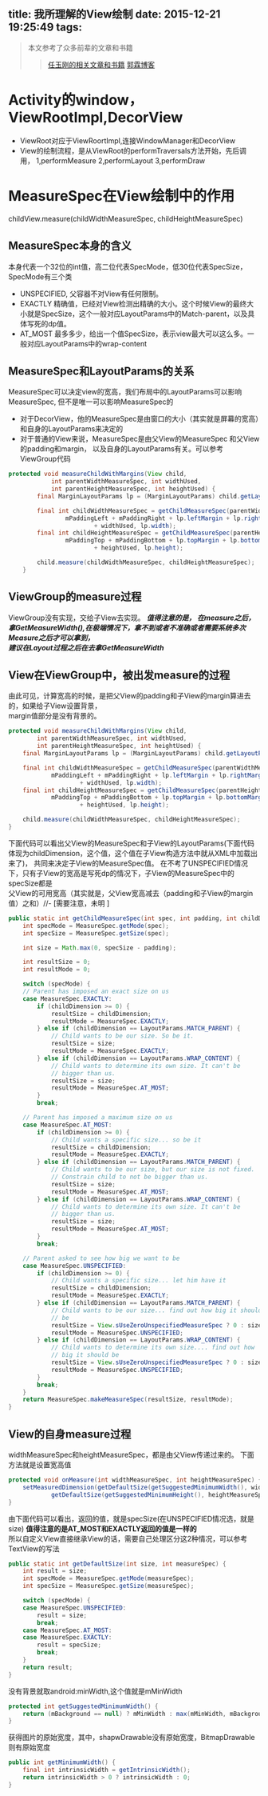 title: 我所理解的View绘制
date: 2015-12-21 19:25:49
tags:
---
<!-- 本文是对View绘制的理解的笔记文章，以及一些三方View的源码分析 -->
<!--more test  -->

>本文参考了众多前辈的文章和书籍
>>[任玉刚的相关文章和书籍](http://blog.csdn.net/singwhatiwanna)
>>[郭霖博客](http://blog.csdn.net/guolin_blog)

# Activity的window，ViewRootImpl,DecorView
* ViewRoot对应于ViewRoortImpl,连接WindowManager和DecorView
* View的绘制流程，是从ViewRoot的performTraversals方法开始，先后调用，
  1,performMeasure
  2,performLayout
  3,performDraw


# MeasureSpec在View绘制中的作用
childView.measure(childWidthMeasureSpec, childHeightMeasureSpec)
## MeasureSpec本身的含义
本身代表一个32位的int值，高二位代表SpecMode，低30位代表SpecSize，SpecMode有三个类
* UNSPECIFIED, 父容器不对View有任何限制。
* EXACTLY 精确值，已经对View检测出精确的大小。这个时候View的最终大小就是SpecSize，这个一般对应LayoutParams中的Match-parent，以及具体写死的dp值。
* AT_MOST 最多多少，给出一个值SpecSize，表示view最大可以这么多。一般对应LayoutParams中的wrap-content

## MeasureSpec和LayoutParams的关系
MeasureSpec可以决定view的宽高，我们布局中的LayoutParams可以影响MeasureSpec, 但不是唯一可以影响MeasureSpec的
* 对于DecorView，他的MeasureSpec是由窗口的大小（其实就是屏幕的宽高）和自身的LayoutParams来决定的
* 对于普通的View来说，MeasureSpec是由父View的MeasureSpec 和父View的padding和margin， 以及自身的LayoutParams有关。可以参考ViewGroup代码

```java
protected void measureChildWithMargins(View child,
            int parentWidthMeasureSpec, int widthUsed,
            int parentHeightMeasureSpec, int heightUsed) {
        final MarginLayoutParams lp = (MarginLayoutParams) child.getLayoutParams();

        final int childWidthMeasureSpec = getChildMeasureSpec(parentWidthMeasureSpec,
                mPaddingLeft + mPaddingRight + lp.leftMargin + lp.rightMargin
                        + widthUsed, lp.width);
        final int childHeightMeasureSpec = getChildMeasureSpec(parentHeightMeasureSpec,
                mPaddingTop + mPaddingBottom + lp.topMargin + lp.bottomMargin
                        + heightUsed, lp.height);

        child.measure(childWidthMeasureSpec, childHeightMeasureSpec);
    }
```

## ViewGroup的measure过程
ViewGroup没有实现，交给子View去实现。
***值得注意的是， 在measure之后，拿GetMeasureWidth(),在极端情况下，拿不到或者不准确或者需要系统多次Measure之后才可以拿到，  
建议在Layout过程之后在去拿GetMeasureWidth***

## View在ViewGroup中，被出发measure的过程
由此可见，计算宽高的时候，是把父View的padding和子View的margin算进去的，如果给子View设置背景，  
margin值部分是没有背景的。

```java
protected void measureChildWithMargins(View child,
        int parentWidthMeasureSpec, int widthUsed,
        int parentHeightMeasureSpec, int heightUsed) {
    final MarginLayoutParams lp = (MarginLayoutParams) child.getLayoutParams();

    final int childWidthMeasureSpec = getChildMeasureSpec(parentWidthMeasureSpec,
            mPaddingLeft + mPaddingRight + lp.leftMargin + lp.rightMargin
                    + widthUsed, lp.width);
    final int childHeightMeasureSpec = getChildMeasureSpec(parentHeightMeasureSpec,
            mPaddingTop + mPaddingBottom + lp.topMargin + lp.bottomMargin
                    + heightUsed, lp.height);

    child.measure(childWidthMeasureSpec, childHeightMeasureSpec);
}
```

下面代码可以看出父View的MeasureSpec和子View的LayoutParams(下面代码体现为childDimension，这个值，这个值在子View构造方法中就从XML中加载出来了)，  共同来决定子View的MeasureSpec值。
在不考了UNSPECIFIED情况下，只有子View的宽高是写死dp的情况下，子View的MeasureSpec中的specSize都是  
父View的可用宽高（其实就是，父View宽高减去（padding和子View的margin值）之和）//- [需要注意，未明 ]

```java
public static int getChildMeasureSpec(int spec, int padding, int childDimension) {
    int specMode = MeasureSpec.getMode(spec);
    int specSize = MeasureSpec.getSize(spec);

    int size = Math.max(0, specSize - padding);

    int resultSize = 0;
    int resultMode = 0;

    switch (specMode) {
    // Parent has imposed an exact size on us
    case MeasureSpec.EXACTLY:
        if (childDimension >= 0) {
            resultSize = childDimension;
            resultMode = MeasureSpec.EXACTLY;
        } else if (childDimension == LayoutParams.MATCH_PARENT) {
            // Child wants to be our size. So be it.
            resultSize = size;
            resultMode = MeasureSpec.EXACTLY;
        } else if (childDimension == LayoutParams.WRAP_CONTENT) {
            // Child wants to determine its own size. It can't be
            // bigger than us.
            resultSize = size;
            resultMode = MeasureSpec.AT_MOST;
        }
        break;

    // Parent has imposed a maximum size on us
    case MeasureSpec.AT_MOST:
        if (childDimension >= 0) {
            // Child wants a specific size... so be it
            resultSize = childDimension;
            resultMode = MeasureSpec.EXACTLY;
        } else if (childDimension == LayoutParams.MATCH_PARENT) {
            // Child wants to be our size, but our size is not fixed.
            // Constrain child to not be bigger than us.
            resultSize = size;
            resultMode = MeasureSpec.AT_MOST;
        } else if (childDimension == LayoutParams.WRAP_CONTENT) {
            // Child wants to determine its own size. It can't be
            // bigger than us.
            resultSize = size;
            resultMode = MeasureSpec.AT_MOST;
        }
        break;

    // Parent asked to see how big we want to be
    case MeasureSpec.UNSPECIFIED:
        if (childDimension >= 0) {
            // Child wants a specific size... let him have it
            resultSize = childDimension;
            resultMode = MeasureSpec.EXACTLY;
        } else if (childDimension == LayoutParams.MATCH_PARENT) {
            // Child wants to be our size... find out how big it should
            // be
            resultSize = View.sUseZeroUnspecifiedMeasureSpec ? 0 : size;
            resultMode = MeasureSpec.UNSPECIFIED;
        } else if (childDimension == LayoutParams.WRAP_CONTENT) {
            // Child wants to determine its own size.... find out how
            // big it should be
            resultSize = View.sUseZeroUnspecifiedMeasureSpec ? 0 : size;
            resultMode = MeasureSpec.UNSPECIFIED;
        }
        break;
    }
    return MeasureSpec.makeMeasureSpec(resultSize, resultMode);
}
```

## View的自身measure过程
widthMeasureSpec和heightMeasureSpec，都是由父View传递过来的。
下面方法就是设置宽高值

```java
protected void onMeasure(int widthMeasureSpec, int heightMeasureSpec) {
    setMeasuredDimension(getDefaultSize(getSuggestedMinimumWidth(), widthMeasureSpec),
            getDefaultSize(getSuggestedMinimumHeight(), heightMeasureSpec));
}
```

由下面代码可以看出，返回的值，就是specSize(在UNSPECIFIED情况选，就是size)
**值得注意的是AT_MOST和EXACTLY返回的值是一样的**  
所以自定义View直接继承View的话，需要自己处理区分这2种情况，可以参考TextView的写法

```java
public static int getDefaultSize(int size, int measureSpec) {
    int result = size;
    int specMode = MeasureSpec.getMode(measureSpec);
    int specSize = MeasureSpec.getSize(measureSpec);

    switch (specMode) {
    case MeasureSpec.UNSPECIFIED:
        result = size;
        break;
    case MeasureSpec.AT_MOST:
    case MeasureSpec.EXACTLY:
        result = specSize;
        break;
    }
    return result;
}
```

没有背景就取android:minWidth,这个值就是mMinWidth

```java
protected int getSuggestedMinimumWidth() {
    return (mBackground == null) ? mMinWidth : max(mMinWidth, mBackground.getMinimumWidth());
}
```

获得图片的原始宽度，其中，shapwDrawable没有原始宽度，BitmapDrawable则有原始宽度

```java
public int getMinimumWidth() {
    final int intrinsicWidth = getIntrinsicWidth();
    return intrinsicWidth > 0 ? intrinsicWidth : 0;
}
```
